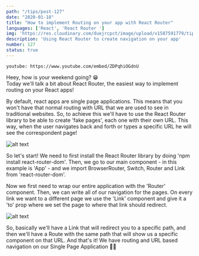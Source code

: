 ```yaml
---
path: "/tips/post-127"
date: "2020-01-18"
title: "How to implement Routing on your app with React Router"
languages: ['React', 'React Router ']
img: 'https://res.cloudinary.com/duejrcpct/image/upload/v1587591779/tips/127-1_rmaqw7.png'
description: 'Using React Router to create navigation on your app'
number: 127
status: true
---
```


`youtube: https://www.youtube.com/embed/ZDPqhiOGdnU`

Heey, how is your weekend going? 😁  
Today we'll talk a bit about React Router, the easiest way to implement routing on your React apps!

By default, react apps are single page applications. This means that you won't have that normal routing with URL that we are used to see in traditional websites. So, to achieve this we'll have to use the React Router library to be able to create 'fake pages', each one with their own URL. This way, when the user navigates back and forth or types a specific URL he will see the correspondent page!

![alt text](https://res.cloudinary.com/duejrcpct/image/upload/v1587591923/tips/127-3_zmxx7t.png "React Router")

So let's start! We need to first install the React Router library by doing 'npm install react-router-dom'. Then, we go to our main component - in this example is 'App' - and we import BrowserRouter, Switch, Router and Link from 'react-router-dom'.

Now we first need to wrap our entire application with the 'Router' component. Then, we can write all of our navigation for the pages. On every link we want to a different page we use the 'Link' component and give it a 'to' prop where we set the page to where that link should redirect.

![alt text](https://res.cloudinary.com/duejrcpct/image/upload/v1587591924/tips/127-4_ylnsyz.png "React Router")

So, basically we'll have a Link that will redirect you to a specific path, and then we'll have a Route with the same path that will show us a specific component on that URL. And that's it! We have routing and URL based navigation on our Single Page Application 🤘🔥